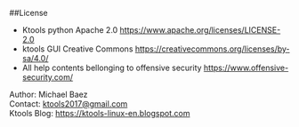 ##License	

- Ktools python Apache 2.0 https://www.apache.org/licenses/LICENSE-2.0
- ktools GUI Creative Commons https://creativecommons.org/licenses/by-sa/4.0/
- All help contents bellonging to offensive security https://www.offensive-security.com/

Author:  Michael Baez<br>
Contact: ktools2017@gmail.com<br>
Ktools Blog: <a title="Ktools linux english blog" href="https://ktools-linux-en.blogspot.com">https://ktools-linux-en.blogspot.com</a><br>
